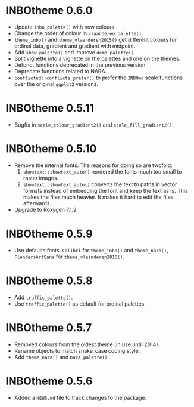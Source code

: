 # INBOtheme 0.6.0

* Update `inbo_palette()` with new colours.
* Change the order of colour in `vlaanderen_palette()`.
* `theme_inbo()` and `theme_vlaanderen2015()` get different colours for ordinal
  data, gradient and gradient with midpoint.
* Add `show_palette()` and improve `demo_palette()`.
* Split vignette into a vignette on the palettes and one on the themes.
* Defunct functions deprecated in the previous version.
* Deprecate functions related to NARA.
* `conflicted::conflicts_prefer()` to prefer the `INBOmd` scale functions over
  the original `ggplot2` versions.

# INBOtheme 0.5.11

* Bugfix in `scale_colour_gradient2()` and `scale_fill_gradient2()`.

# INBOtheme 0.5.10

* Remove the internal fonts.
  The reasons for doing so are twofold.
  1) `showtext::showtext_auto()` rendered the fonts much too small to raster
  images.
  2) `showtext::showtext_auto()` converts the text to paths in vector formats
  instead of embedding the font and keep the text as is.
  This makes the files much heavier.
  It makes it hard to edit the files afterwards.
* Upgrade to Roxygen 7.1.2

# INBOtheme 0.5.9

* Use defaults fonts.
  `Calibri` for `theme_inbo()` and `theme_nara()`,
  `FlandersArtSans` for `theme_vlaanderen2015()`.

# INBOtheme 0.5.8

* Add `traffic_palette()`.
* Use `traffic_palette()` as default for ordinal palettes.

# INBOtheme 0.5.7

* Removed colours from the oldest theme (in use until 2014).
* Rename objects to match snake_case coding style.
* Add `theme_nara()` and `nara_palette()`.

# INBOtheme 0.5.6

* Added a `NEWS.md` file to track changes to the package.
